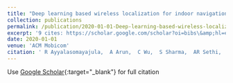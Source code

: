 ```yaml
---
title: "Deep learning based wireless localization for indoor navigation"
collection: publications
permalink: /publication/2020-01-01-Deep-learning-based-wireless-localization-for-indoor-navigation
excerpt: '9 cites: https://scholar.google.com/scholar?oi=bibs\&amp;hl=en\&amp;cites=34378211762698709'
date: 2020-01-01
venue: 'ACM Mobicom'
citation: ' R Ayyalasomayajula,  A Arun,  C Wu,  S Sharma,  AR Sethi,  D Vasisht,  D Bharadia'
---
```


Use [Google Scholar](https://scholar.google.com/scholar?q=Deep+learning+based+wireless+localization+for+indoor+navigation){:target="_blank"} for full citation